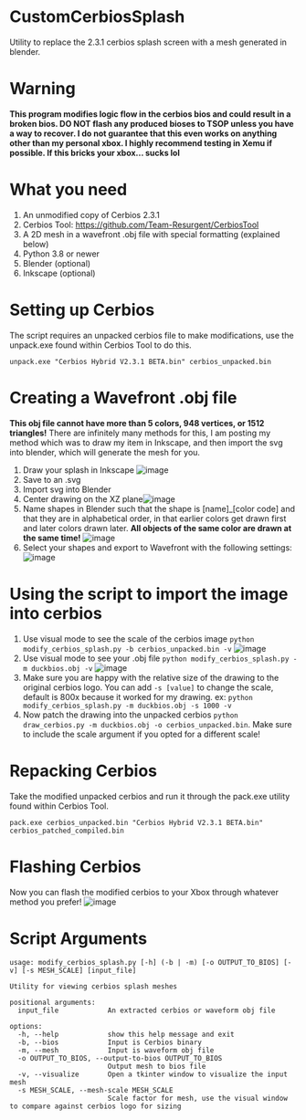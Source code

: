 # CustomCerbiosSplash
Utility to replace the 2.3.1 cerbios splash screen with a mesh generated in blender.

# **Warning** #
**This program modifies logic flow in the cerbios bios and could result in a broken bios. DO NOT flash any produced bioses to TSOP unless you have a way to recover. I do not guarantee that this even works on anything other than my personal xbox. I highly recommend testing in Xemu if possible. If this bricks your xbox... sucks lol**

# What you need # 
1. An unmodified copy of Cerbios 2.3.1
2. Cerbios Tool: https://github.com/Team-Resurgent/CerbiosTool
3. A 2D mesh in a wavefront .obj file with special formatting (explained below)
4. Python 3.8 or newer
5. Blender (optional)
6. Inkscape (optional)

# Setting up Cerbios #
The script requires an unpacked cerbios file to make modifications, use the unpack.exe found within Cerbios Tool to do this.

`unpack.exe "Cerbios Hybrid V2.3.1 BETA.bin" cerbios_unpacked.bin`

# Creating a Wavefront .obj file #
**This obj file cannot have more than 5 colors, 948 vertices, or 1512 triangles!**
There are infinitely many methods for this, I am posting my method which was to draw my item in Inkscape, and then import the svg into blender, which will generate the mesh for you.

1. Draw your splash in Inkscape ![image](https://github.com/dj0wns/CustomCerbiosSplash/assets/11657504/6eac1d0e-718a-44a8-bf16-d75fec88a276)
2. Save to an .svg
3. Import svg into Blender
4. Center drawing on the XZ plane![image](https://github.com/dj0wns/CustomCerbiosSplash/assets/11657504/d72f6f94-fc67-45b5-8832-3c83f245c996)
5. Name shapes in Blender such that the shape is [name]_[color code] and that they are in alphabetical order, in that earlier colors get drawn first and later colors drawn later. **All objects of the same color are drawn at the same time!** ![image](https://github.com/dj0wns/CustomCerbiosSplash/assets/11657504/f75740f3-5f3d-4f7a-af64-d067930269e2)
6. Select your shapes and export to Wavefront with the following settings: ![image](https://github.com/dj0wns/CustomCerbiosSplash/assets/11657504/380dd7d4-e3fb-498a-ab49-152f6ae109a0)

# Using the script to import the image into cerbios #
1. Use visual mode to see the scale of the cerbios image `python modify_cerbios_splash.py -b cerbios_unpacked.bin -v` ![image](https://github.com/dj0wns/CustomCerbiosSplash/assets/11657504/ce3eccf1-c6f7-414c-b99f-6dd731557a52)
2. Use visual mode to see your .obj file `python modify_cerbios_splash.py -m duckbios.obj -v` ![image](https://github.com/dj0wns/CustomCerbiosSplash/assets/11657504/9a255397-f254-4ca6-974e-4e10e9c82ccf)
3. Make sure you are happy with the relative size of the drawing to the original cerbios logo. You can add `-s [value]` to change the scale, default is 800x because it worked for my drawing. ex: `python modify_cerbios_splash.py -m duckbios.obj -s 1000 -v`
4. Now patch the drawing into the unpacked cerbios `python draw_cerbios.py -m duckbios.obj -o cerbios_unpacked.bin`. Make sure to include the scale argument if you opted for a different scale!

# Repacking Cerbios #
Take the modified unpacked cerbios and run it through the pack.exe utility found within Cerbios Tool.

`pack.exe cerbios_unpacked.bin "Cerbios Hybrid V2.3.1 BETA.bin" cerbios_patched_compiled.bin`

# Flashing Cerbios #
Now you can flash the modified cerbios to your Xbox through whatever method you prefer!
![image](https://github.com/dj0wns/CustomCerbiosSplash/assets/11657504/c616ba54-f1c7-4447-974d-7e8e1f514ae8)

 
# Script Arguments #
```
usage: modify_cerbios_splash.py [-h] (-b | -m) [-o OUTPUT_TO_BIOS] [-v] [-s MESH_SCALE] [input_file]

Utility for viewing cerbios splash meshes

positional arguments:
  input_file            An extracted cerbios or waveform obj file

options:
  -h, --help            show this help message and exit
  -b, --bios            Input is Cerbios binary
  -m, --mesh            Input is waveform obj file
  -o OUTPUT_TO_BIOS, --output-to-bios OUTPUT_TO_BIOS
                        Output mesh to bios file
  -v, --visualize       Open a tkinter window to visualize the input mesh
  -s MESH_SCALE, --mesh-scale MESH_SCALE
                        Scale factor for mesh, use the visual window to compare against cerbios logo for sizing
```


